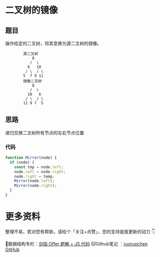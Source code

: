 # 二叉树的镜像

## 题目

操作给定的二叉树，将其变换为源二叉树的镜像。

```
        源二叉树 
    	    8
    	   /  \
    	  6   10
    	 / \  / \
    	5  7 9 11
    	镜像二叉树
    	    8
    	   /  \
    	  10   6
    	 / \  / \
    	11 9 7  5
```

## 思路

递归交换二叉树所有节点的左右节点位置

### 代码

```js
function Mirror(node) {
  if (node) {
    const tmp = node.left;
    node.left = node.right;
    node.right = temp;
    Mirror(node.left);
    Mirror(node.right);
  }
}
```

# 更多资料

整理不易，若对您有帮助，请给个「关注+点赞」，您的支持是我更新的动力 👇

📖数据结构专栏：[剑指 Offer 题解 + JS 代码](https://blog.csdn.net/weixin_43786756/category_10716516.html) 
🐱Github笔记 ：[ruoruochen GitHub](https://github.com/ruoruochen/front-end-note)